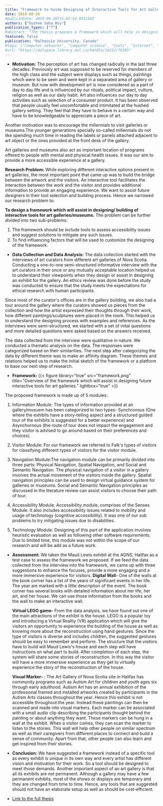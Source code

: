 ```yaml
---
title: "Framework to Guide Designing of Interactive Tools for Art Galleries"
date: 2019-08-26
#publishDate: 2019-09-30T15:05:54.055216Z
authors: ["Oyshee Saha Roy"]
publication_types: ["7"]
#abstract: "The thesis proposes a framework which will help in designing and building of interactive tools for art galleries. The research started with the background analysis of all the factors that influence the planning of an exhibit/show at an art gallery. One to-one interviews were conducted with the art curators from different art galleries in Nova Scotia, Canada. The data collected from the interview were qualitative. Thematic analysis has been done on the collected data to find out factors or features that should be considered while building an interactive tool. These factors were grouped to form modules which eventually was used to design the framework. The Maud Lewis exhibit (present at Art Gallery of Nova Scotia, Halifax) has been used as a reference. Different solutions for the Maude Lewis exhibit have been suggested based on the data analysis and the framework."
featured: false
publication: "Dalhousie University, Canada"
#tags: ["Computer networks", "Computer science", "Costs", "Internet", "Mobile computing", "Network address translation", "Network servers", "North America", "Protocols", "Web server"]
#url: "https://dalspace.library.dal.ca/handle/10222/76305"
---
```


- **Motivation:** The perception of art has changed radically in the last three decades. Previously art was supposed to be reserved for members of the high class and the subject were displays such as things, paintings which were to be seen and were kept in a separated
area of gallery or museum. But now with development art is now considered as a part of day to day life and is influenced by our rituals, political impact, culture, religion as well as our daily habit. Art also influences our day to day activities such as
selection of a consumer product. It has been observed that people usually feel uncomfortable and intimitated at the hushed gallery setting. They feel that they have to behave in a certain way and have to be knowledgeable to appreciate a piece of art. 

Another motivation was to encourage the millennials to visit galleries or museums.The younger generations specially so-called millennials do not like spending much time in reading the labels or panels attached adjacent to art object or the ones provided at the front desk of the gallery. 

Art galleries and museums also act as important location of programs offered to people with mental and physical health issues. It was our aim to provide a more accessible experience at a gallery.

**Research Problem:** While exploring different interactive options present in art galleries, the most important point that came up was to build the bridge between the artwork and the visitors. An interactive tool facilitates the interaction between the work and the visitor and provides additional information to provide an engaging experience. We want to assist future designers in their tool selection and building process. Hence we narrowed our research problem to:

**To design a framework which will assist in designing/ building of interactive tools for art galleries/museums.** The problem can be further divided into two sub-problems:
1. The framework should be include tools to assess accessibility issues and suggest solutions to mitigate any such issues.
2. To find influencing factors that will be used to customize the designing of the framework.

- **Data Collection and Data Analysis:** The data collection started with the interviews of art curators from different art galleries of Nova Scotia. Conducting a one-to-one semi-structured informative interview with the art curators in their once or any mutually acceptable location helped us to understand their viewpoints when they design or assist in designing an exhibit for the gallery. An ethics review was done before the study was conducted to ensure that the study meets the expectations for ethical research with human participants.

Since most of the curator's offices are in the gallery building, we also had a tour around the gallery where the curators showed us pieces from the collection and how the artist expressed their thoughts through their work, how different paintings/sculptures
were placed in the room. This helped us to understand the designing process with examples and references. As the interviews were semi-structured, we started with a set of inital questions and more detailed questions were asked based on the answers received.

The data collected from the interview were qualitative in nature. We conducted a thematic analysis on the data. The responses were categorized based on their similarities. The next step after categorizing the data by different theme was to make an
affinity diagram. These themes and relations helped us to make the initial sketch of the framework or a platform to base our next step of research.


- **Framework:** 
{{< figure library="true" src="framework.png" title="Overview of the framework which will assist in designing future interactive tools for art galleries." lightbox="true" >}}

The proposed framework is made up of 5 modules:
1. Information Module: The types of information provided at an gallery/musuem has been categorized to two types-  Synchronous (One where the exhibits have a story-telling aspect and a structured guided tour of the exhibits is suggested for a better experience) and Asynchornous (the route of tour does not impact the engagement and they visitor is advised to go around based on their preferences and choices). 

2. Visitor Module: For our framework we referred to Falk's types of visitors for classifying different types of visitors for the visitor module.

3. Navigation Module:The navigation module can be primarily divided into three parts: Physical Navigation, Spatial Navigation, and Social and Semantic Navigation. The physical navigation of a visitor in a gallery involves the actual movement of the visitors inside the gallery. Spatial navigation principles can be used to design virtual guidance system for galleries or museums. Social and Semantic Navigation principles as discussed in the literature review can assist visitors to choose their path of tour.

4. Accessibility Module: Accessibility module, comprises of the Senses Module. It also includes accessibility issues related to mobility and usage of technology (cognitive accessibility). It was one of our sub problems to try mitigating issues due to disabilities.

5. Technology Module: Designing of this part of the application involves heuristic evaluation as well as following other software requirements. Due to limited time, this module was not within the scope of our research and will be add as a future work.


- **Assessment:** We taken the Maud Lewis exhibit at the AGNS, Halifax as a test case to assess the framework we proposed. If we feed the data collected from the interview into the framework, we came up with three suggestions to enhance the focuses, provide a more
engaging and a more immersive experience for visitors. 
      **Digital Wall-** One of the walls at the book corner has a list of the years of significant events in her life. The year are marked with a little description of the event. The book corner has several books with detailed information about her life, her art, and her house. We can use those information from the books and the wall to make an interactive wall.
      
   **Virtual LEGO game-** From the data analysis, we have found out one of the main attractions of the exhibit is the house. LEGO is a popular toy and introducing a Virtual Realtiy (VR) application which will give the visitors an opportunity to experience the building of the house as well as knowing more about the reconstruction using hand gestures. Since the type of visitors is diverse and includes children, the suggested gestures should be easy to remember and perform.  The structure that the visitors have to build will Maud Lewis's house and each step will have instructions on what part to build. After completion of each step, the system will share some stories of reconstruction. In this way the visitor will have a more immersive experience as they get to virtually experience the story
of the reconstruction of the house.
      
  **Visual Marker-** : The Art Gallery of Nova Scotia site in Halifax has community programs such as Autism Art for children and youth ages six through early adulthood. Autism Art has an annual exhibition of the professional framed and installed artworks created by participants in the Autism Arts classes throughout the year. Hence this exhibit is not accessible throughout the year. Instead these
paintings can then be scanned and made into visual markers. Each marker can be associated with a small audio clip describing the participants thought behind the painting or about anything they want. These markers can be hung in a wall at the exhibit. When a visitor comes, they can scan the marker to listen to the stories. This wall will help other people on similar spectrum as well as their caregivers from different places to connect and build a sense of community. Apart from that, other people can also learn and
get inspired from their stories.


- **Conclusion:** We have suggested a framework instead of a specific tool as every exhibit is unique in its own way and every artist has different vision and motivation for their work. So a tool should be designed to meet those demands. Another important aspect of an
art gallery is that all its exhibits are not permanent. Although a gallery may have a few permanent exhibits, most of the shows or displays are temporary and they are changed from time to time. Hence, any tools that are suggested should not have an elaborate setup as well as should be cost-efficient. 

- [Link to the full thesis](https://dalspace.library.dal.ca/handle/10222/76305)
